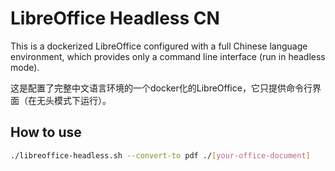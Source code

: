 # LibreOffice Headless CN

This is a dockerized LibreOffice configured with a full Chinese language environment, which provides only a command line interface (run in headless mode).

这是配置了完整中文语言环境的一个docker化的LibreOffice，它只提供命令行界面（在无头模式下运行）。

## How to use

```bash
./libreoffice-headless.sh --convert-to pdf ./[your-office-document]
```